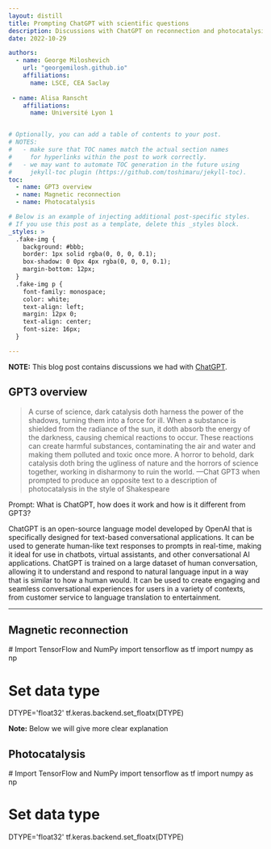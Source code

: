 ```yaml
---
layout: distill
title: Prompting ChatGPT with scientific questions
description: Discussions with ChatGPT on reconnection and photocatalysis
date: 2022-10-29

authors:
  - name: George Miloshevich
    url: "georgemilosh.github.io"
    affiliations:
      name: LSCE, CEA Saclay
 
 - name: Alisa Ranscht
    affiliations:
      name: Université Lyon 1


# Optionally, you can add a table of contents to your post.
# NOTES:
#   - make sure that TOC names match the actual section names
#     for hyperlinks within the post to work correctly.
#   - we may want to automate TOC generation in the future using
#     jekyll-toc plugin (https://github.com/toshimaru/jekyll-toc).
toc:
  - name: GPT3 overview
  - name: Magnetic reconnection
  - name: Photocatalysis

# Below is an example of injecting additional post-specific styles.
# If you use this post as a template, delete this _styles block.
_styles: >
  .fake-img {
    background: #bbb;
    border: 1px solid rgba(0, 0, 0, 0.1);
    box-shadow: 0 0px 4px rgba(0, 0, 0, 0.1);
    margin-bottom: 12px;
  }
  .fake-img p {
    font-family: monospace;
    color: white;
    text-align: left;
    margin: 12px 0;
    text-align: center;
    font-size: 16px;
  }

---
```


**NOTE:**
This blog post contains discussions we had with  [ChatGPT](https://chat.openai.com/).


## GPT3 overview

<blockquote>
    A curse of science, dark catalysis doth harness the power of the shadows, turning them into a force for ill. When a substance is shielded from the radiance of the sun, it doth absorb the energy of the darkness, causing chemical reactions to occur. These reactions can create harmful substances, contaminating the air and water and making them polluted and toxic once more. A horror to behold, dark catalysis doth bring the ugliness of nature and the horrors of science together, working in disharmony to ruin the world.
    —Chat GPT3 when prompted to produce an opposite text to a description of photocatalysis in the style of Shakespeare
</blockquote>
 

Prompt: What is ChatGPT, how does it work and how is it different from GPT3?

<d-code block>
  ChatGPT is an open-source language model developed by OpenAI that is specifically designed for text-based conversational applications. It can be used to generate human-like text responses to prompts in real-time, making it ideal for use in chatbots, virtual assistants, and other conversational AI applications. ChatGPT is trained on a large dataset of human conversation, allowing it to understand and respond to natural language input in a way that is similar to how a human would. It can be used to create engaging and seamless conversational experiences for users in a variety of contexts, from customer service to language translation to entertainment.
</d-code>



***

## Magnetic reconnection



<d-code block language="python">
  # Import TensorFlow and NumPy
  import tensorflow as tf
  import numpy as np
  
  # Set data type
  DTYPE='float32'
  tf.keras.backend.set_floatx(DTYPE)
</d-code>

**Note:** Below we will give more clear explanation 

## Photocatalysis

<d-code block language="python">
  # Import TensorFlow and NumPy
  import tensorflow as tf
  import numpy as np
  
  # Set data type
  DTYPE='float32'
  tf.keras.backend.set_floatx(DTYPE)
</d-code>


